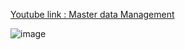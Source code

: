 [Youtube link : Master data Management](https://www.youtube.com/watch?v=RWX2mj_yh5o)


![image](https://user-images.githubusercontent.com/21005669/209419820-4e66776a-e550-4238-97a8-91bbe847f845.png)
